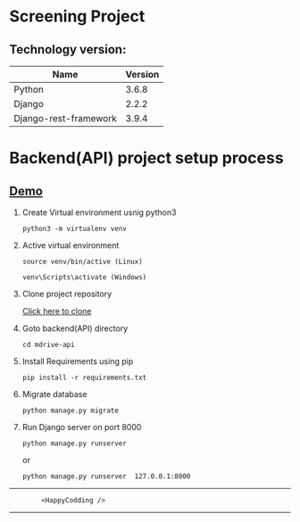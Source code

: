# Screening Project

## Technology version:
| Name                        	| Version 	    |
|-----------------------------	|-------------- |
| Python                      	| 3.6.8      	|
| Django                      	| 2.2.2       	|
| Django-rest-framework 	    | 3.9.4       	|


# Backend(API) project setup process

## [Demo](https://mdrive-api-v1.herokuapp.com)

1. Create Virtual environment usnig python3
    ```
    python3 -m virtualenv venv
    ```

2. Active virtual environment
    ```
    source venv/bin/active (Linux)
    ```
    ```
    venv\Scripts\activate (Windows)
    ```
3. Clone project repository 
    
    [Click here to clone](https://github.com/theasad/mdrive-api.git)

4. Goto backend(API) directory
    ```
    cd mdrive-api
    ```
    
5. Install Requirements using pip
    ```
    pip install -r requirements.txt
    ```

6. Migrate database
    ```
    python manage.py migrate
    ```

7. Run Django server on port 8000
    ```
    python manage.py runserver 
    ```
    or

    ```
    python manage.py runserver  127.0.0.1:8000
    ```

***********************************
            <HappyCodding />
***********************************

